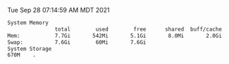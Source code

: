 Tue Sep 28 07:14:59 AM MDT 2021
```bash
System Memory
               total        used        free      shared  buff/cache   available
Mem:           7.7Gi       542Mi       5.1Gi       8.0Mi       2.0Gi       6.8Gi
Swap:          7.6Gi        60Mi       7.6Gi
System Storage
670M	.
```
